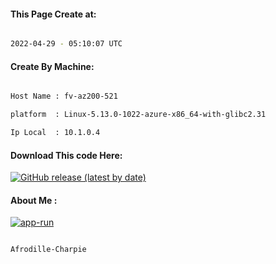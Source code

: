 
   
#### This Page Create at:

```bash

2022-04-29 - 05:10:07 UTC

```

#### Create By Machine:

```bash

Host Name : fv-az200-521

platform  : Linux-5.13.0-1022-azure-x86_64-with-glibc2.31

Ip Local  : 10.1.0.4

```
#### Download This code Here:

[![GitHub release (latest by date)](https://img.shields.io/github/v/release/Afrodille-Charpie/App-Run-1?style=for-the-badge&label=Download)](https://github.com/Afrodille-Charpie/App-Run-1/releases) 

</p> 

#### About Me :

[![app-run](https://github.com/Afrodille-Charpie/App-Run-1/actions/workflows/app-run.yml/badge.svg)](https://github.com/Afrodille-Charpie/App-Run-1/actions/workflows/app-run.yml)

```bash

Afrodille-Charpie

```

